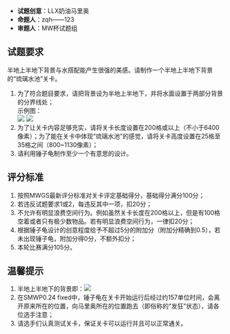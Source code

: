 - **试题创意**：LLX奶油马里奥
- **命题人**：zqh——123
- **审题人**：MW杯试题组

## 试题要求

半地上半地下背景与水搭配能产生很强的美感。请制作一个半地上半地下背景的“琉璃水池”关卡。

1. 为了符合题目要求，请把背景设为半地上半地下，并将水面设置于两部分背景的分界线处；
    <br>示例图：<br><img src="/images/image23.png" /> <img src="/images/image24.png" />
2. 为了让关卡内容足够充实，请将关卡长度设置在200格或以上（不小于6400像素）；为了能在关卡中体现“琉璃水池”的感觉，请将关卡高度设置在25格至35格之间（800~1130像素）；
3. 请利用锤子龟制作至少一个有意思的设计。

## 评分标准

1. 按照MWGS最新评分标准对关卡评定基础得分，基础得分满分100分；
2. 若违反试题要求1或2，每违反其中一项，扣20分；
3. 不允许有明显浪费空间行为。例如虽然关卡长度在200格以上，但是有100格空着或者只有极少数物品。若有明显浪费空间行为，一律扣20分；
4. 根据锤子龟设计的创意程度给予不超过5分的附加分（附加分精确到0.5），若未出现锤子龟，附加分得0分，不额外扣分；
5. 本轮比赛满分105分。

## 温馨提示

1. 半地上半地下的背景即：<img src="/images/image25.png" />
2. 在SMWP0.24 fixed中，锤子龟在关卡开始运行后经过约157单位时间，会离开原来所在的位置，向马里奥所在的位置跑去（即俗称的“发狂”状态），请各位选手注意；
3. 请选手们认真测试关卡，保证关卡可以运行并且可以正常通关。